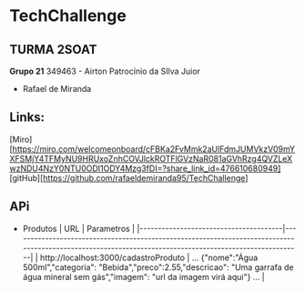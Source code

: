 # TechChallenge

## TURMA 2SOAT

**Grupo 21**
349463 - Airton Patrocínio da SIlva Juior

- Rafael de Miranda

## Links:

[Miro][https://miro.com/welcomeonboard/cFBKa2FvMmk2aUlFdmJUMVkzV09mYXFSMjY4TFMyNU9HRUxoZnhCOVJlckROTFlGVzNaR081aGVhRzg4QVZLeXwzNDU4NzY0NTU0ODI1ODY4Mzg3fDI=?share_link_id=476610680949]
[gitHub][https://github.com/rafaeldemiranda95/TechChallenge]

## APi

- Produtos
  | URL | Parametros |
  |---------------------------------------|---------------------------------------------------------------------------------------------------------------------------------------------------------|
  | http://localhost:3000/cadastroProduto | ... {"nome":"Água 500ml","categoria": "Bebida","preco":2.55,"descricao": "Uma garrafa de água mineral sem gás","imagem": "url da imagem virá aqui"} ... |

  <!-- - http://localhost:3000/cadastroProduto
    ... {"nome":"Água 500ml","categoria": "Bebida","preco":2.55,"descricao": "Uma garrafa de água mineral sem gás","imagem": "url da imagem virá aqui"} ... -->
